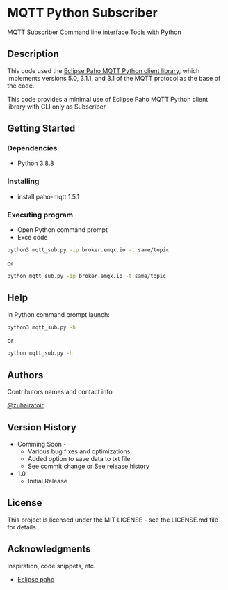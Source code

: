 # MQTT Python Subscriber

MQTT Subscriber Command line interface Tools with Python 

## Description

This code used the [Eclipse Paho MQTT Python client library](https://pypi.org/project/paho-mqtt/), which implements versions 5.0, 3.1.1, and 3.1 of the MQTT protocol  as the base of the code.

This code provides a minimal use of Eclipse Paho MQTT Python client library with CLI only as Subscriber

## Getting Started

### Dependencies

* Python 3.8.8

### Installing

* install paho-mqtt 1.5.1

### Executing program

* Open Python command prompt
* Exce code
```bash
python3 mqtt_sub.py -ip broker.emqx.io -t same/topic
```
or
```bash
python mqtt_sub.py -ip broker.emqx.io -t same/topic
```

## Help

In Python command prompt launch:
```bash
python3 mqtt_sub.py -h
```
or
```bash
python mqtt_sub.py -h
```

## Authors

Contributors names and contact info

[@zuhairatoir](https://twitter.com/zuhairatoir)

## Version History

* Comming Soon - 
    * Various bug fixes and optimizations
    * Added option to save data to txt file
    * See [commit change]() or See [release history]()
* 1.0
    * Initial Release

## License

This project is licensed under the MIT LICENSE - see the LICENSE.md file for details

## Acknowledgments

Inspiration, code snippets, etc.
* [Eclipse paho](https://www.eclipse.org/paho/index.php?page=clients/python/index.php)
